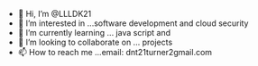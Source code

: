 - 👋 Hi, I’m @LLLDK21
- 👀 I’m interested in ...software development and cloud security 
- 🌱 I’m currently learning ... java script and 
- 💞️ I’m looking to collaborate on ... projects
- 📫 How to reach me ...email: dnt21turner2gmail.com

<!---
LLLDK21/LLLDK21 is a ✨ special ✨ repository because its `README.md` (this file) appears on your GitHub profile.
You can click the Preview link to take a look at your changes.
--->

